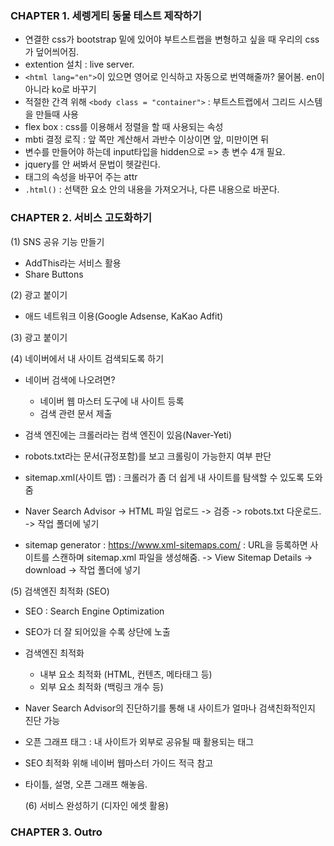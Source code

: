 ### CHAPTER 1. 세렝게티 동물 테스트 제작하기

- 연결한 css가 bootstrap 밑에 있어야 부트스트랩을 변형하고 싶을 때 우리의 css가 덮어씌어짐.
- extention 설치 : live server.
- `<html lang="en">`이 있으면 영어로 인식하고 자동으로 번역해줄까? 물어봄. en이 아니라 ko로 바꾸기
- 적절한 간격 위해 `<body class = "container">` : 부트스트랩에서 그리드 시스템을 만들때 사용
- flex box : css를 이용해서 정렬을 할 때 사용되는 속성
- mbti 결정 로직 : 앞 쪽만 계산해서 과반수 이상이면 앞, 미만이면 뒤
- 변수를 만들어야 하는데 input타입을 hidden으로 => 총 변수 4개 필요.
- jquery를 안 써봐서 문법이 헷갈린다.
- 태그의 속성을 바꾸어 주는 attr
- `.html()` : 선택한 요소 안의 내용을 가져오거나, 다른 내용으로 바꾼다.

### CHAPTER 2. 서비스 고도화하기

(1) SNS 공유 기능 만들기

- AddThis라는 서비스 활용
- Share Buttons

(2) 광고 붙이기

- 애드 네트워크 이용(Google Adsense, KaKao Adfit)

(3) 광고 붙이기

(4) 네이버에서 내 사이트 검색되도록 하기

- 네이버 검색에 나오려면?
  - 네이버 웹 마스터 도구에 내 사이트 등록
  - 검색 관련 문서 제출
- 검색 엔진에는 크롤러라는 컴색 엔진이 있음(Naver-Yeti)
- robots.txt라는 문서(규정포함)를 보고 크롤링이 가능한지 여부 판단
- sitemap.xml(사이트 맵) : 크롤러가 좀 더 쉽게 내 사이트를 탐색할 수 있도록 도와줌

- Naver Search Advisor -> HTML 파일 업로드 -> 검증 -> robots.txt 다운로드. -> 작업 폴더에 넣기
- sitemap generator : <a>https://www.xml-sitemaps.com/</a>
  : URL을 등록하면 사이트를 스캔하며 sitemap.xml 파일을 생성해줌. -> View Sitemap Details -> download -> 작업 폴더에 넣기

(5) 검색엔진 최적화 (SEO)

- SEO : Search Engine Optimization
- SEO가 더 잘 되어있을 수록 상단에 노출
- 검색엔진 최적화
  - 내부 요소 최적화 (HTML, 컨텐츠, 메타태그 등)
  - 외부 요소 최적화 (백링크 개수 등)
- Naver Search Advisor의 진단하기를 통해 내 사이트가 얼마나 검색친화적인지 진단 가능
- 오픈 그래프 태그 : 내 사이트가 외부로 공유될 때 활용되는 태그
- SEO 최적화 위해 네이버 웹마스터 가이드 적극 참고
- 타이틀, 설명, 오픈 그래프 해놓음.

  (6) 서비스 완성하기 (디자인 에셋 활용)

### CHAPTER 3. Outro
